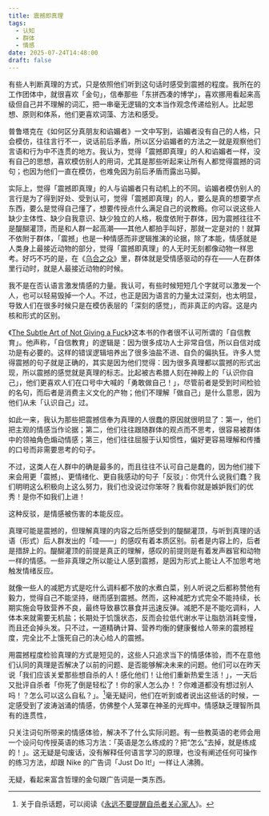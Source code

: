 ```yaml
---
title: 震撼即真理
tags:
  - 认知
  - 群体
  - 情感
date: 2025-07-24T14:48:00
draft: false
---
```


有些人判断真理的方式，只是依照他们听到这句话时感受到震撼的程度。我所在的工作团体中，就很喜欢「金句」，信奉那些「东拼西凑的博学」，喜欢挪用看起来高级但自己并不理解的词汇，把一串毫无逻辑的文本当作观念传递给别人。比起思想、原则和体系，他们更喜欢词藻、方法和感受。<!--more-->

普鲁塔克在《如何区分真朋友和谄媚者》一文中写到，谄媚者没有自己的人格，只会模仿，往往言行不一，说话前后矛盾，所以区分谄媚者的方法之一就是观察他们言语和行为中不连贯的地方。我认为，觉得「震撼即真理」的人和谄媚者一样，没有自己的思想，喜欢模仿别人的用词，尤其是那些听起来让所有人都觉得震撼的词句；也因为他们一直在模仿，也难免因为前后矛盾而露出马脚。

实际上，觉得「震撼即真理」的人与谄媚者只有动机上的不同。谄媚者模仿别人的言行是为了得到好处、受到认可，觉得「震撼即真理」的人，要么是真的想要学点东西，要么是觉得自己懂了，想要传授点什么满足自己的说教瘾。你可以说这些人缺少主体性、缺少自我意识、缺少独立的人格，极度依附于群体，因为震撼往往不是醍醐灌顶，而是和人群一起高潮——其他人都拍手叫好，那就一定是对的！就算不依附于群体，「震撼」也是一种情感而非逻辑推演的论据，除了本能，情感就是人类身上最接近动物的部分，觉得「震撼即真理」的人无时无刻都像动物一样思考。好巧不巧的是，在《[乌合之众](/library/2024/乌合之众/)》里，群体就是受情感驱动的存在——人在群体里行动时，就是人最接近动物的时候。

我不是在否认语言激发情感的力量。我认可，有些时候短短几个字就可以激发一个人，也可以轻易毁掉一个人。不过，也正是因为语言的力量太过深刻，也太明显，导致人们在很多时候只是在模仿表层的「深刻的感觉」，而非真正的内容。这是内核和形式的区别。

《[The Subtle Art of Not Giving a Fuck](/library/2025/the-subtle-art-of-not-giving-a-fuck/)》这本书的作者很不认可所谓的「自信教育」。他声称，「自信教育」的逻辑是：因为很多成功人士非常自信，所以自信对成功是有必要的。这样的错误逻辑培养出了很多油盐不进、自负的偏执狂。许多人觉得震撼的句子就是正确的，其实是因为他们觉得：因为很多真理都以震撼的形式出现，所以震撼的感觉就是真理的标志。比起被古希腊人刻在神殿上的「认识你自己」，他们更喜欢人们在口号中大喊的「勇敢做自己！」，尽管前者是受到时间检验的名句，而后者是消费主义文化的产物；他们不理解「做自己」是什么意思，因为他们从未「认识自己」过。

如此一来，我认为那些把震撼信奉为真理的人很蠢的原因就很明显了：第一，他们把主观的情感当作论据；第二，他们往往跟随群体的观点而不思考，很容易被群体中的领袖角色煽动情感；第三，他们往往屈服于认知惯性，偏好更容易理解和传播的口号而非需要思考的句子。

不过，这类人在人群中的确是最多的，而且往往不认可自己是蠢的，因为他们接下来会用更「震撼」、更情绪化、更自我感动的句子「反驳」：你凭什么说我们蠢？我们明明这么积极向上这么努力，我们也没说过你笨呀？我看你就是嫉妒我们的优秀！是你不如我们上进！

这种反驳，是情感被伤害的本能反应。

真理可能是震撼的，但理解真理的内容之后所感受到的醍醐灌顶，与听到真理的话语（形式）后人群发出的「哇——」的感叹有着本质区别。前者是内容上的，后者是措辞上的。醍醐灌顶的前提是真正的理解，感叹的前提则是有着发声器官和动物一样的情感。一些非真理之所以能让人感到震撼，是因为形式上能让人不加思考地触发情绪反应。

就像一些人的减肥方式是吃什么调料都不放的水煮白菜，别人听说之后都称赞他有毅力，觉得自己不能坚持，继而感到震撼。然而，这种减肥方式完全不能持续，长期实施会导致营养不良，最终导致暴饮暴食并迅速反弹。减肥不是不能吃调料，人体本来就需要无机盐；长期处于饥饿状态，反而会拉低代谢水平让脂肪消耗变慢，而且还会掉头发。只不过，一道精确计算、营养均衡的健康餐给人带来的震撼程度，完全比不上饿死自己的决心给人的震撼。

用震撼程度检验真理的方式是短见的，这些人只追求当下的情感体验，而不在意他们认同的真理是否解决了以前的问题、是否能够解决未来的问题。他们可以在昨天说「我们应该关爱那些想自杀的人！感化他们！让他们重新热爱生活！」，一天后又批评自杀者「你死了倒是轻松了！你的家人怎么办！？你难道都没有想过别人吗！？怎么可以这么自私？」。[^1]毫无疑问，他们在听到或者说出这些话的时候，一定感受到了波涛汹涌的情感，仿佛整个人笼罩在神圣的光辉中。情感缺乏理智所具有的连贯性，

只关注词句所带来的情感体验，解决不了什么实际问题。有一些教英语的老师会用一个设问句传授英语的练习方法：「英语是怎么练成的？把“怎么”去掉，就是练成的！」。这无疑是句废话，没有解释任何语言学习的原理，也没有阐述任何可操作的练习方法，却跟 Nike 的广告词「Just Do It!」一样让人沸腾。

无疑，看起来富含哲理的金句跟广告词是一类东西。

[^1]: 关于自杀话题，可以阅读《[永远不要提醒自杀者关心家人](/posts/永远不要提醒自杀者关心家人/)》。
